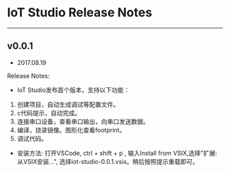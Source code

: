 # IoT Studio Release Notes

---

## v0.0.1

* 2017.08.19

Release Notes:

* IoT Studio发布首个版本，支持以下功能：

1. 创建项目，自动生成调试等配置文件。
2. c代码提示，自动完成。
3. 连接串口设备，查看串口输出，向串口发送数据。
4. 编译，烧录镜像。图形化查看footprint。
5. 调试代码。

* 安装方法: 打开VSCode, ctrl + shift + p , 输入Install from VSIX,选择"扩展:从VSIX安装...", 选择iot-studio-0.0.1.vsix。稍后按照提示重载即可。
